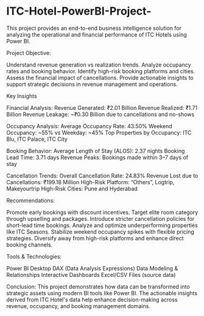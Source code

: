# ITC-Hotel-PowerBI-Project-
This project provides an end-to-end business intelligence solution for analyzing the operational and financial performance of ITC Hotels using Power BI. 


Project Objective: 

Understand revenue generation vs realization trends.
Analyze occupancy rates and booking behavior.
Identify high-risk booking platforms and cities.
Assess the financial impact of cancellations.
Provide actionable insights to support strategic decisions in revenue management and operations.

Key Insights


Financial Analysis:
Revenue Generated: ₹2.01 Billion
Revenue Realized: ₹1.71 Billion
Revenue Leakage: ~₹0.30 Billion due to cancellations and no-shows

Occupancy Analysis:
Average Occupancy Rate: 43.50%
Weekend Occupancy: ~55% vs Weekday: ~45%
Top Properties by Occupancy: ITC Blu, ITC Palace, ITC City

Booking Behavior:
Average Length of Stay (ALOS): 2.37 nights
Booking Lead Time: 3.71 days
Revenue Peaks: Bookings made within 3–7 days of stay

Cancellation Trends:
Overall Cancellation Rate: 24.83%
Revenue Lost due to Cancellations: ₹199.18 Million
High-Risk Platform: “Others”, Logtrip, Makeyourtrip
High-Risk Cities: Pune and Hyderabad

Recommendations:

Promote early bookings with discount incentives.
Target elite room category through upselling and packages.
Introduce stricter cancellation policies for short-lead time bookings.
Analyze and optimize underperforming properties like ITC Seasons.
Stabilize weekend occupancy spikes with flexible pricing strategies.
Diversify away from high-risk platforms and enhance direct booking channels.

Tools & Technologies:

Power BI Desktop
DAX (Data Analysis Expressions)
Data Modeling & Relationships
Interactive Dashboards
Excel/CSV Files (source data)



Conclusion:
This project demonstrates how data can be transformed into strategic assets using modern BI tools like Power BI. The actionable insights derived from ITC Hotel's data help enhance decision-making across revenue, occupancy, and booking management domains.
